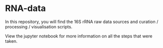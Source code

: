 # RNA-data
In this repository, you will find  the 16S rRNA raw data sources and curation / processing / visualisation scripts.

View the jupyter notebook for more information on all the steps that were taken.
